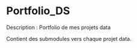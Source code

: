 # Portfolio_DS

Description : Portfolio de mes projets data

Contient des submodules vers chaque projet data.
